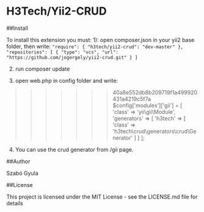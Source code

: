 # H3Tech/Yii2-CRUD #

##Install

To install this extension you must:
1): open composer.json in your yii2 base folder, then write: 
	`"require": {
		"h3tech/yii2-crud": "dev-master"
    },
	"repositories": [
        {
            "type": "vcs",
            "url":  "https://github.com/jogergely/yii2-crud.git"
        }
    ]`


2. run composer update

3. open web.php in config folder and write:
>>>>>>> 40a8e552db8b209719f1a499920431a4219c5f7a
	$config['modules']['gii'] = [
        'class' => 'yii\gii\Module',
        'generators' => [
            'h3tech' => [
                'class' => 'h3tech\crud\generators\crud\Generator'
            ]
        ]
    ];

4. You can use the crud generator from /gii page.

##Author

Szabó Gyula

##License

This project is licensed under the MIT License - see the LICENSE.md file for details
